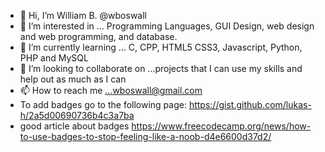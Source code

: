 - 👋 Hi, I’m William B. @wboswall
- 👀 I’m interested in ... Programming Languages, GUI Design, web design and web programming, and database.
- 🌱 I’m currently learning ... C, CPP, HTML5 CSS3, Javascript, Python, PHP and MySQL
- 💞️ I’m looking to collaborate on ...projects that I can use my skills and help out as much as I can
- 📫 How to reach me ...wboswall@gmail.com
- To add badges go to the following page: https://gist.github.com/lukas-h/2a5d00690736b4c3a7ba
- good article about badges https://www.freecodecamp.org/news/how-to-use-badges-to-stop-feeling-like-a-noob-d4e6600d37d2/
<!---
wboswall/wboswall is a ✨ special ✨ repository because its `README.md` (this file) appears on your GitHub profile.
You can click the Preview link to take a look at your changes.
--->
